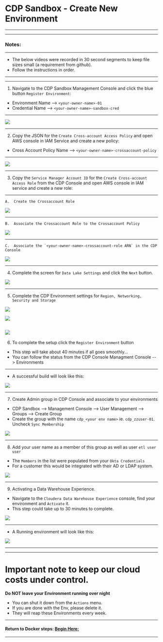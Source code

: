 #  CDP Sandbox - Create New Environment 

---
---
### Notes:
---

*  The below videos were recorded in 30 second segments to keep file sizes small (a requirement from github).
*  Follow the instructions in order.

---
---

1.  Navigate to the CDP Sandbox Management Console and click the blue button `Register Environment`:

*  Environment Name --> `<your-owner-name>-01`
*  Credential Name  --> `<your-owner-name>-sandbox-cred`

---

![](./images/createCDPenv-1.gif)

---


2.  Copy the JSON for the `Create Cross-account Access Policy` and open AWS console in IAM Service and create a new policy:

*  Cross Account Policy Name -->  `<your-owner-name>-crossaccount-policy`

---

![](./images/createXactPolicy.gif)

---

3. Copy the `Service Manager Account ID` for the `Create Cross-account Access Role` from the CDP Console and open AWS console in IAM service and create a new role: 

---
    A.  Create the Crossaccount Role

![](./images/createXactRole-1.gif)

---
    B.  Associate the Crossaccount Role to the Crossaccount Policy

![](./images/createXactRole-2.gif)

---

    C.  Associate the `<your-owner-name>-crossaccount-role ARN` in the CDP Console

![](./images/createCDPcred-2.gif)

---

4. Complete the screen for `Data Lake Settings` and click the `Next` button.

![](./images/dataLakeSettings.png)

---

5. Complete the CDP Environment settings for `Region, Networking, Security and Storage` 

![](./images/cdpEnvStep-3a.png)

![](./images/LogsEnvSettings.png)

![](./images/dataAccessEnvSettings.png)
---

6.  To complete the setup click the `Register Environment` button

*  This step will take about 40 minutes if all goes smoothly...
*  You can follow the status from the CDP Console Managment Console --> Environments

---

*  A successful build will look like this:

![](./images/runningEnv.png)

---

7. Create Admin group in CDP Console and associate to your environments

*  CDP Sandbox --> Management Console --> User Management --> Groups --> Create Group
*  Create the group with the name `cdp_<your env name>`  ie. `cdp_zzuser-01`.  Uncheck `Sync Membership`

![](./images/createAdminGroup.png)

---

8.  Add your user name as a member of this group as well as  user `etl user user` 

*  The `Members` in the list were populated from your `Okta Credentials`
*  For a customer this would be integrated with their AD or LDAP system.

![](./images/addUser2Admin.png)

---

9.  Activating a Data Warehouse Experience.

*  Navigate to the `Cloudera Data Warehouse Experience` console, find your environment and `Activate` it.
*  This step could take up to 30 minutes to complete.

![](./images/activateDWenv.gif)

---

*  A Running environment will look like this:

![](./images/runningDWenv.png)

---
---

#  Important note to keep our cloud costs under control.

**Do NOT leave your Environment running over night**

*  You can shut it down from the `Actions` menu.
*  If you are done with the Env, please delete it.
*  They will reap these Environments every week.

---

####  Return to Docker steps:  [Begin Here:](https://github.com/tlepple/horizon-public/blob/master/aws_readme.md)

---
